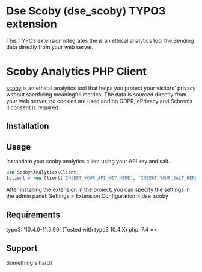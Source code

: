 # Dse Scoby (dse_scoby) TYPO3 extension

This TYPO3 extension integrates the is an ethical analytics tool the Sending data directly from your web server.

# Scoby Analytics PHP Client

[scoby](https://www.scoby.io) is an ethical analytics tool that helps you protect your visitors' privacy without sacrificing meaningful metrics. The data is sourced directly from your web server, no cookies are used and no GDPR, ePrivacy and Schrems II consent is required.


## Installation

## Usage
Instantiate your scoby analytics client using your API key and salt. 
```php
use Scoby\Analytics\Client;
$client = new Client('INSERT_YOUR_API_KEY_HERE', 'INSERT_YOUR_SALT_HERE');
```
After installing the extension in the project, you can specify the settings in the admin panel:
Settings > Extension Configuration > dse_scoby

## Requirements
typo3: '10.4.0-11.5.99' (Tested with typo3 10.4.X)
php: 7.4 =<


## Support
Something's hard?
